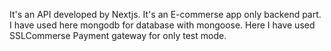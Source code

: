 It's an API developed by Nextjs. It's an E-commerse app only backend part. I have used here mongodb for database with mongoose. Here I have used SSLCommerse Payment gateway for only test mode.
